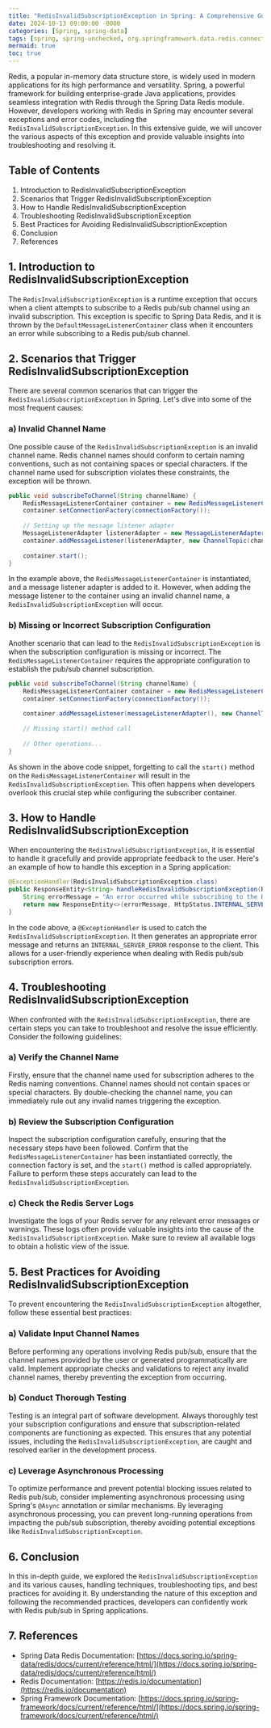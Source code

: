 ```yaml
---
title: "RedisInvalidSubscriptionException in Spring: A Comprehensive Guide"
date: 2024-10-13 09:00:00 -0000
categories: [Spring, spring-data]
tags: [spring, spring-unchecked, org.springframework.data.redis.connection]
mermaid: true
toc: true
---
```



Redis, a popular in-memory data structure store, is widely used in modern applications for its high performance and versatility. Spring, a powerful framework for building enterprise-grade Java applications, provides seamless integration with Redis through the Spring Data Redis module. However, developers working with Redis in Spring may encounter several exceptions and error codes, including the `RedisInvalidSubscriptionException`. In this extensive guide, we will uncover the various aspects of this exception and provide valuable insights into troubleshooting and resolving it.

## Table of Contents
1. Introduction to RedisInvalidSubscriptionException
2. Scenarios that Trigger RedisInvalidSubscriptionException
3. How to Handle RedisInvalidSubscriptionException
4. Troubleshooting RedisInvalidSubscriptionException
5. Best Practices for Avoiding RedisInvalidSubscriptionException
6. Conclusion
7. References

## 1. Introduction to RedisInvalidSubscriptionException

The `RedisInvalidSubscriptionException` is a runtime exception that occurs when a client attempts to subscribe to a Redis pub/sub channel using an invalid subscription. This exception is specific to Spring Data Redis, and it is thrown by the `DefaultMessageListenerContainer` class when it encounters an error while subscribing to a Redis pub/sub channel.

## 2. Scenarios that Trigger RedisInvalidSubscriptionException

There are several common scenarios that can trigger the `RedisInvalidSubscriptionException` in Spring. Let's dive into some of the most frequent causes:

### a) Invalid Channel Name

One possible cause of the `RedisInvalidSubscriptionException` is an invalid channel name. Redis channel names should conform to certain naming conventions, such as not containing spaces or special characters. If the channel name used for subscription violates these constraints, the exception will be thrown.

```java
public void subscribeToChannel(String channelName) {
    RedisMessageListenerContainer container = new RedisMessageListenerContainer();
    container.setConnectionFactory(connectionFactory());
    
    // Setting up the message listener adapter
    MessageListenerAdapter listenerAdapter = new MessageListenerAdapter(new RedisMessageSubscriber());
    container.addMessageListener(listenerAdapter, new ChannelTopic(channelName)); // Invalid channel name
    
    container.start();
}
```

In the example above, the `RedisMessageListenerContainer` is instantiated, and a message listener adapter is added to it. However, when adding the message listener to the container using an invalid channel name, a `RedisInvalidSubscriptionException` will occur.

### b) Missing or Incorrect Subscription Configuration

Another scenario that can lead to the `RedisInvalidSubscriptionException` is when the subscription configuration is missing or incorrect. The `RedisMessageListenerContainer` requires the appropriate configuration to establish the pub/sub channel subscription. 

```java
public void subscribeToChannel(String channelName) {
    RedisMessageListenerContainer container = new RedisMessageListenerContainer();
    container.setConnectionFactory(connectionFactory());
    
    container.addMessageListener(messageListenerAdapter(), new ChannelTopic(channelName));
    
    // Missing start() method call
    
    // Other operations...
}
```

As shown in the above code snippet, forgetting to call the `start()` method on the `RedisMessageListenerContainer` will result in the `RedisInvalidSubscriptionException`. This often happens when developers overlook this crucial step while configuring the subscriber container.

## 3. How to Handle RedisInvalidSubscriptionException

When encountering the `RedisInvalidSubscriptionException`, it is essential to handle it gracefully and provide appropriate feedback to the user. Here's an example of how to handle this exception in a Spring application:

```java
@ExceptionHandler(RedisInvalidSubscriptionException.class)
public ResponseEntity<String> handleRedisInvalidSubscriptionException(RedisInvalidSubscriptionException ex) {
    String errorMessage = "An error occurred while subscribing to the Redis pub/sub channel. Please check your subscription configurations.";
    return new ResponseEntity<>(errorMessage, HttpStatus.INTERNAL_SERVER_ERROR);
}
```

In the code above, a `@ExceptionHandler` is used to catch the `RedisInvalidSubscriptionException`. It then generates an appropriate error message and returns an `INTERNAL_SERVER_ERROR` response to the client. This allows for a user-friendly experience when dealing with Redis pub/sub subscription errors.

## 4. Troubleshooting RedisInvalidSubscriptionException

When confronted with the `RedisInvalidSubscriptionException`, there are certain steps you can take to troubleshoot and resolve the issue efficiently. Consider the following guidelines:

### a) Verify the Channel Name

Firstly, ensure that the channel name used for subscription adheres to the Redis naming conventions. Channel names should not contain spaces or special characters. By double-checking the channel name, you can immediately rule out any invalid names triggering the exception.

### b) Review the Subscription Configuration

Inspect the subscription configuration carefully, ensuring that the necessary steps have been followed. Confirm that the `RedisMessageListenerContainer` has been instantiated correctly, the connection factory is set, and the `start()` method is called appropriately. Failure to perform these steps accurately can lead to the `RedisInvalidSubscriptionException`.

### c) Check the Redis Server Logs

Investigate the logs of your Redis server for any relevant error messages or warnings. These logs often provide valuable insights into the cause of the `RedisInvalidSubscriptionException`. Make sure to review all available logs to obtain a holistic view of the issue.

## 5. Best Practices for Avoiding RedisInvalidSubscriptionException

To prevent encountering the `RedisInvalidSubscriptionException` altogether, follow these essential best practices:

### a) Validate Input Channel Names

Before performing any operations involving Redis pub/sub, ensure that the channel names provided by the user or generated programmatically are valid. Implement appropriate checks and validations to reject any invalid channel names, thereby preventing the exception from occurring.

### b) Conduct Thorough Testing

Testing is an integral part of software development. Always thoroughly test your subscription configurations and ensure that subscription-related components are functioning as expected. This ensures that any potential issues, including the `RedisInvalidSubscriptionException`, are caught and resolved earlier in the development process.

### c) Leverage Asynchronous Processing

To optimize performance and prevent potential blocking issues related to Redis pub/sub, consider implementing asynchronous processing using Spring's `@Async` annotation or similar mechanisms. By leveraging asynchronous processing, you can prevent long-running operations from impacting the pub/sub subscription, thereby avoiding potential exceptions like `RedisInvalidSubscriptionException`.

## 6. Conclusion

In this in-depth guide, we explored the `RedisInvalidSubscriptionException` and its various causes, handling techniques, troubleshooting tips, and best practices for avoiding it. By understanding the nature of this exception and following the recommended practices, developers can confidently work with Redis pub/sub in Spring applications.

## 7. References

- Spring Data Redis Documentation: [https://docs.spring.io/spring-data/redis/docs/current/reference/html/](https://docs.spring.io/spring-data/redis/docs/current/reference/html/)
- Redis Documentation: [https://redis.io/documentation](https://redis.io/documentation)
- Spring Framework Documentation: [https://docs.spring.io/spring-framework/docs/current/reference/html/](https://docs.spring.io/spring-framework/docs/current/reference/html/)
